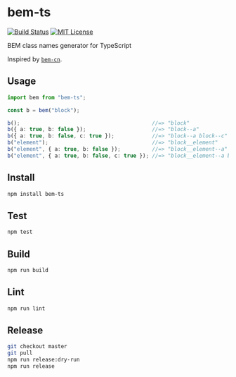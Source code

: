 # bem-ts

[![Build Status](https://travis-ci.org/ybiquitous/bem-ts.svg?branch=master)](https://travis-ci.org/ybiquitous/bem-ts)
[![MIT License](https://img.shields.io/github/license/mashape/apistatus.svg)](LICENSE)

BEM class names generator for TypeScript

Inspired by [`bem-cn`](https://npm.im/bem-cn).

## Usage

```ts
import bem from "bem-ts";

const b = bem("block");

b();                                          //=> "block"
b({ a: true, b: false });                     //=> "block--a"
b({ a: true, b: false, c: true });            //=> "block--a block--c"
b("element");                                 //=> "block__element"
b("element", { a: true, b: false });          //=> "block__element--a"
b("element", { a: true, b: false, c: true }); //=> "block__element--a block__element--c"
```

## Install

```sh
npm install bem-ts
```

## Test

```sh
npm test
```

## Build

```sh
npm run build
```

## Lint

```sh
npm run lint
```

## Release

```sh
git checkout master
git pull
npm run release:dry-run
npm run release
```
